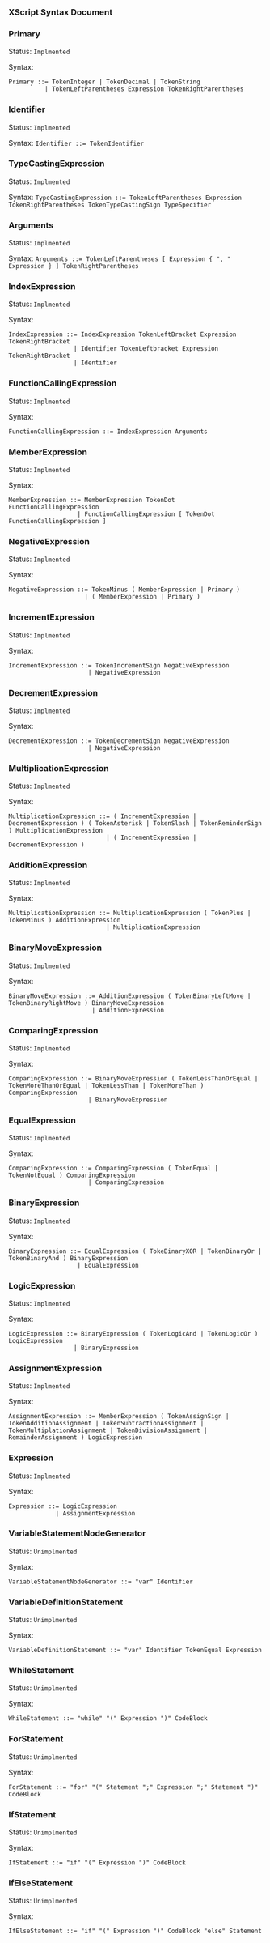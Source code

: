### XScript Syntax Document

### Primary

Status: `Implmented`

Syntax:

```
Primary ::= TokenInteger | TokenDecimal | TokenString
          | TokenLeftParentheses Expression TokenRightParentheses
```

### Identifier

Status: `Implmented`

Syntax: `Identifier ::= TokenIdentifier`

### TypeCastingExpression

Status: `Implmented`

Syntax: `TypeCastingExpression ::= TokenLeftParentheses Expression TokenRightParentheses TokenTypeCastingSign TypeSpecifier`

### Arguments

Status: `Implmented`

Syntax: `Arguments ::= TokenLeftParentheses [ Expression { ", " Expression } ] TokenRightParentheses`

### IndexExpression

Status: `Implmented`

Syntax:

```
IndexExpression ::= IndexExpression TokenLeftBracket Expression TokenRightBracket
                  | Identifier TokenLeftbracket Expression TokenRightBracket
                  | Identifier
```

### FunctionCallingExpression

Status: `Implmented`

Syntax:

```
FunctionCallingExpression ::= IndexExpression Arguments
```

### MemberExpression

Status: `Implmented`

Syntax:

```
MemberExpression ::= MemberExpression TokenDot FunctionCallingExpression
                   | FunctionCallingExpression [ TokenDot FunctionCallingExpression ]
```

### NegativeExpression

Status: `Implmented`

Syntax:

```
NegativeExpression ::= TokenMinus ( MemberExpression | Primary )
                     | ( MemberExpression | Primary )
```

### IncrementExpression

Status: `Implmented`

Syntax:

```
IncrementExpression ::= TokenIncrementSign NegativeExpression
                      | NegativeExpression
```

### DecrementExpression

Status: `Implmented`

Syntax:

```
DecrementExpression ::= TokenDecrementSign NegativeExpression
                      | NegativeExpression
```

### MultiplicationExpression

Status: `Implmented`

Syntax:

```
MultiplicationExpression ::= ( IncrementExpression | DecrementExpression ) ( TokenAsterisk | TokenSlash | TokenReminderSign ) MultiplicationExpression
                           | ( IncrementExpression | DecrementExpression )
```

### AdditionExpression

Status: `Implmented`

Syntax:

```
MultiplicationExpression ::= MultiplicationExpression ( TokenPlus | TokenMinus ) AdditionExpression
                           | MultiplicationExpression
```

### BinaryMoveExpression

Status: `Implmented`

Syntax:

```
BinaryMoveExpression ::= AdditionExpression ( TokenBinaryLeftMove | TokenBinaryRightMove ) BinaryMoveExpression
                       | AdditionExpression
```

### ComparingExpression

Status: `Implmented`

Syntax:

```
ComparingExpression ::= BinaryMoveExpression ( TokenLessThanOrEqual | TokenMoreThanOrEqual | TokenLessThan | TokenMoreThan ) ComparingExpression
                      | BinaryMoveExpression
```

### EqualExpression

Status: `Implmented`

Syntax:

```
ComparingExpression ::= ComparingExpression ( TokenEqual | TokenNotEqual ) ComparingExpression
                      | ComparingExpression
```

### BinaryExpression

Status: `Implmented`

Syntax:

```
BinaryExpression ::= EqualExpression ( TokeBinaryXOR | TokenBinaryOr | TokenBinaryAnd ) BinaryExpression
                   | EqualExpression
```

### LogicExpression

Status: `Implmented`

Syntax:

```
LogicExpression ::= BinaryExpression ( TokenLogicAnd | TokenLogicOr ) LogicExpression
                  | BinaryExpression
```

### AssignmentExpression

Status: `Implmented`

Syntax:

```
AssignmentExpression ::= MemberExpression ( TokenAssignSign | TokenAdditionAssignment | TokenSubtractionAssignment | TokenMultiplationAssignment | TokenDivisionAssignment | RemainderAssignment ) LogicExpression
```

### Expression

Status: `Implmented`

Syntax:

```
Expression ::= LogicExpression
             | AssignmentExpression
```

### VariableStatementNodeGenerator

Status: `Unimplmented`

Syntax:

```
VariableStatementNodeGenerator ::= "var" Identifier
```

### VariableDefinitionStatement

Status: `Unimplmented`

Syntax:

```
VariableDefinitionStatement ::= "var" Identifier TokenEqual Expression
```

### WhileStatement

Status: `Unimplmented`

Syntax:

```
WhileStatement ::= "while" "(" Expression ")" CodeBlock
```

### ForStatement

Status: `Unimplmented`

Syntax:

```
ForStatement ::= "for" "(" Statement ";" Expression ";" Statement ")" CodeBlock
```

### IfStatement

Status: `Unimplmented`

Syntax:

```
IfStatement ::= "if" "(" Expression ")" CodeBlock
```

### IfElseStatement

Status: `Unimplmented`

Syntax:

```
IfElseStatement ::= "if" "(" Expression ")" CodeBlock "else" Statement
```

